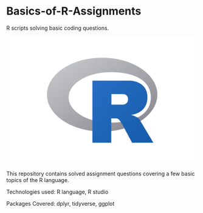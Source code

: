 # Basics-of-R-Assignments
R scripts solving basic coding questions.

![](R-Codes/r.png)

This repository contains solved assignment questions covering a few basic topics of the R language.

Technologies used:
R language, R studio

Packages Covered:
dplyr, tidyverse, ggplot
